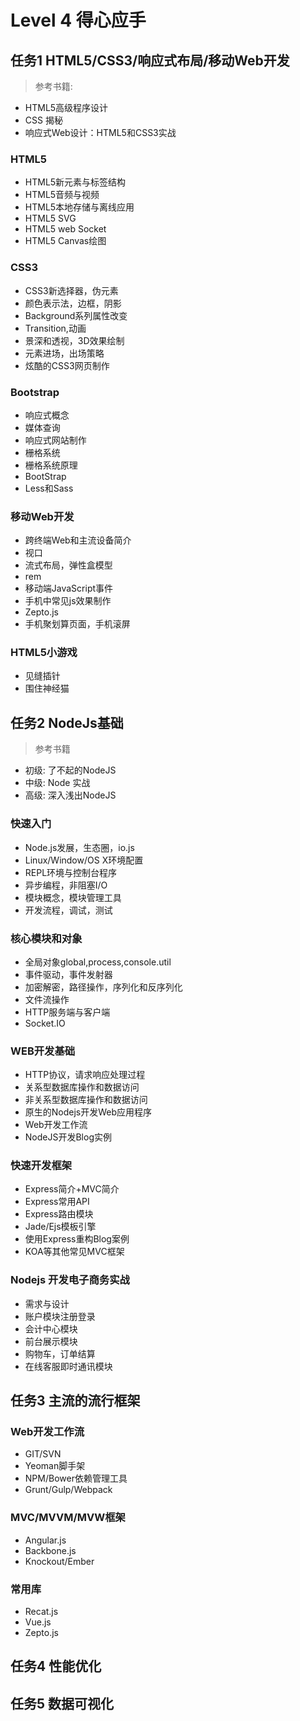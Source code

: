 # Level 4  得心应手
## 任务1 HTML5/CSS3/响应式布局/移动Web开发
> 参考书籍:
+ HTML5高级程序设计
+ CSS 揭秘
+ 响应式Web设计：HTML5和CSS3实战

### HTML5
+ HTML5新元素与标签结构
+ HTML5音频与视频
+ HTML5本地存储与离线应用
+ HTML5 SVG
+ HTML5 web Socket
+ HTML5 Canvas绘图

### CSS3
+ CSS3新选择器，伪元素
+ 颜色表示法，边框，阴影
+ Background系列属性改变
+ Transition,动画
+ 景深和透视，3D效果绘制
+ 元素进场，出场策略
+ 炫酷的CSS3网页制作

### Bootstrap
+ 响应式概念
+ 媒体查询
+ 响应式网站制作
+ 栅格系统
+ 栅格系统原理
+ BootStrap
+ Less和Sass

### 移动Web开发
+ 跨终端Web和主流设备简介
+ 视口
+ 流式布局，弹性盒模型
+ rem
+ 移动端JavaScript事件
+ 手机中常见js效果制作
+ Zepto.js
+ 手机聚划算页面，手机滚屏

### HTML5小游戏
+ 见缝插针
+ 围住神经猫

## 任务2 NodeJs基础
> 参考书籍
+ 初级: 了不起的NodeJS
+ 中级: Node 实战
+ 高级: 深入浅出NodeJS

### 快速入门
+ Node.js发展，生态圈，io.js
+ Linux/Window/OS X环境配置
+ REPL环境与控制台程序
+ 异步编程，非阻塞I/O
+ 模块概念，模块管理工具
+ 开发流程，调试，测试

### 核心模块和对象
+ 全局对象global,process,console.util
+ 事件驱动，事件发射器
+ 加密解密，路径操作，序列化和反序列化
+ 文件流操作
+ HTTP服务端与客户端
+ Socket.IO

### WEB开发基础
+ HTTP协议，请求响应处理过程
+ 关系型数据库操作和数据访问
+ 非关系型数据库操作和数据访问
+ 原生的Nodejs开发Web应用程序
+ Web开发工作流
+ NodeJS开发Blog实例

### 快速开发框架
+ Express简介+MVC简介
+ Express常用API
+ Express路由模块
+ Jade/Ejs模板引擎
+ 使用Express重构Blog案例
+ KOA等其他常见MVC框架

### Nodejs 开发电子商务实战
+ 需求与设计
+ 账户模块注册登录
+ 会计中心模块
+ 前台展示模块
+ 购物车，订单结算
+ 在线客服即时通讯模块

## 任务3 主流的流行框架

### Web开发工作流
+ GIT/SVN
+ Yeoman脚手架
+ NPM/Bower依赖管理工具
+ Grunt/Gulp/Webpack

### MVC/MVVM/MVW框架
+ Angular.js
+ Backbone.js
+ Knockout/Ember

### 常用库
+ Recat.js
+ Vue.js
+ Zepto.js

## 任务4 性能优化

## 任务5 数据可视化
